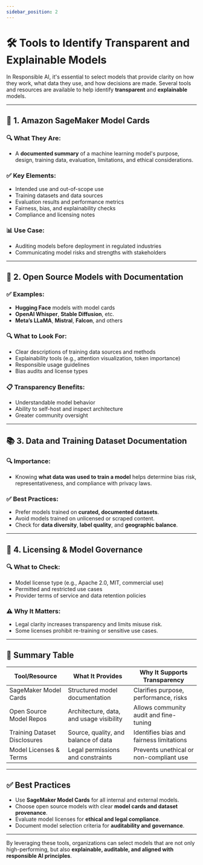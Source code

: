 ```yaml
---
sidebar_position: 2
---
```


# 🛠️ Tools to Identify Transparent and Explainable Models

In Responsible AI, it's essential to select models that provide clarity on how they work, what data they use, and how decisions are made. Several tools and resources are available to help identify **transparent** and **explainable** models.

---

## 📄 1. Amazon SageMaker Model Cards

### 🔍 What They Are:
- A **documented summary** of a machine learning model's purpose, design, training data, evaluation, limitations, and ethical considerations.

### ✅ Key Elements:
- Intended use and out-of-scope use
- Training datasets and data sources
- Evaluation results and performance metrics
- Fairness, bias, and explainability checks
- Compliance and licensing notes

### 📊 Use Case:
- Auditing models before deployment in regulated industries
- Communicating model risks and strengths with stakeholders

---

## 🧪 2. Open Source Models with Documentation

### ✅ Examples:
- **Hugging Face** models with model cards
- **OpenAI Whisper**, **Stable Diffusion**, etc.
- **Meta’s LLaMA**, **Mistral**, **Falcon**, and others

### 🔍 What to Look For:
- Clear descriptions of training data sources and methods
- Explainability tools (e.g., attention visualization, token importance)
- Responsible usage guidelines
- Bias audits and license types

### 📋 Transparency Benefits:
- Understandable model behavior
- Ability to self-host and inspect architecture
- Greater community oversight

---

## 📚 3. Data and Training Dataset Documentation

### 🔍 Importance:
- Knowing **what data was used to train a model** helps determine bias risk, representativeness, and compliance with privacy laws.

### ✅ Best Practices:
- Prefer models trained on **curated, documented datasets**.
- Avoid models trained on unlicensed or scraped content.
- Check for **data diversity**, **label quality**, and **geographic balance**.

---

## 📜 4. Licensing & Model Governance

### 🔍 What to Check:
- Model license type (e.g., Apache 2.0, MIT, commercial use)
- Permitted and restricted use cases
- Provider terms of service and data retention policies

### ⚠️ Why It Matters:
- Legal clarity increases transparency and limits misuse risk.
- Some licenses prohibit re-training or sensitive use cases.

---

## 🧩 Summary Table

| Tool/Resource                | What It Provides                         | Why It Supports Transparency             |
| ---------------------------- | ---------------------------------------- | ---------------------------------------- |
| SageMaker Model Cards        | Structured model documentation           | Clarifies purpose, performance, risks    |
| Open Source Model Repos      | Architecture, data, and usage visibility | Allows community audit and fine-tuning   |
| Training Dataset Disclosures | Source, quality, and balance of data     | Identifies bias and fairness limitations |
| Model Licenses & Terms       | Legal permissions and constraints        | Prevents unethical or non-compliant use  |

---

## ✅ Best Practices

- Use **SageMaker Model Cards** for all internal and external models.
- Choose open source models with clear **model cards and dataset provenance**.
- Evaluate model licenses for **ethical and legal compliance**.
- Document model selection criteria for **auditability and governance**.

---

By leveraging these tools, organizations can select models that are not only high-performing, but also **explainable, auditable, and aligned with responsible AI principles**.
